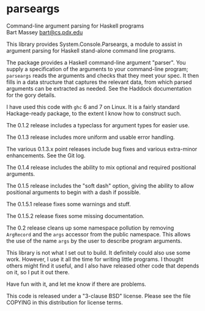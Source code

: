 # parseargs
Command-line argument parsing for Haskell programs  
Bart Massey <bart@cs.pdx.edu>

This library provides System.Console.Parseargs, a module to
assist in argument parsing for Haskell stand-alone command
line programs.

The package provides a Haskell command-line argument
"parser".  You supply a specification of the arguments to
your command-line program; `parseargs` reads the arguments
and checks that they meet your spec. It then fills in a data
structure that captures the relevant data, from which parsed
arguments can be extracted as needed. See the Haddock
documentation for the gory details.

I have used this code with `ghc` 6 and 7 on Linux.  It is a
fairly standard Hackage-ready package, to the extent I know
how to construct such.

The 0.1.2 release includes a typeclass for argument types for
easier use.

The 0.1.3 release includes more uniform and usable error
handling.

The various 0.1.3.x point releases include bug fixes and
various extra-minor enhancements. See the Git log.

The 0.1.4 release includes the ability to mix optional and
required positional arguments.

The 0.1.5 release includes the "soft dash" option, giving
the ability to allow positional arguments to begin with a
dash if possible.

The 0.1.5.1 release fixes some warnings and stuff.

The 0.1.5.2 release fixes some missing documentation.

The 0.2 release cleans up some namespace pollution by
removing `ArgRecord` and the `args` accessor from the public
namespace.  This allows the use of the name `args` by the
user to describe program arguments.

This library is not what I set out to build.  It definitely
could also use some work.  However, I use it all the time
for writing little programs. I thought others might find it
useful, and I also have released other code that depends on
it, so I put it out there.

Have fun with it, and let me know if there are problems.

This code is released under a "3-clause BSD" license. Please
see the file COPYING in this distribution for license terms.
